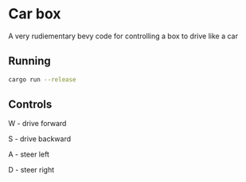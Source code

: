 # Car box

A very rudiementary bevy code for controlling a box to drive like a car

## Running
```sh
cargo run --release
```

## Controls

W - drive forward

S - drive backward

A - steer left

D - steer right
